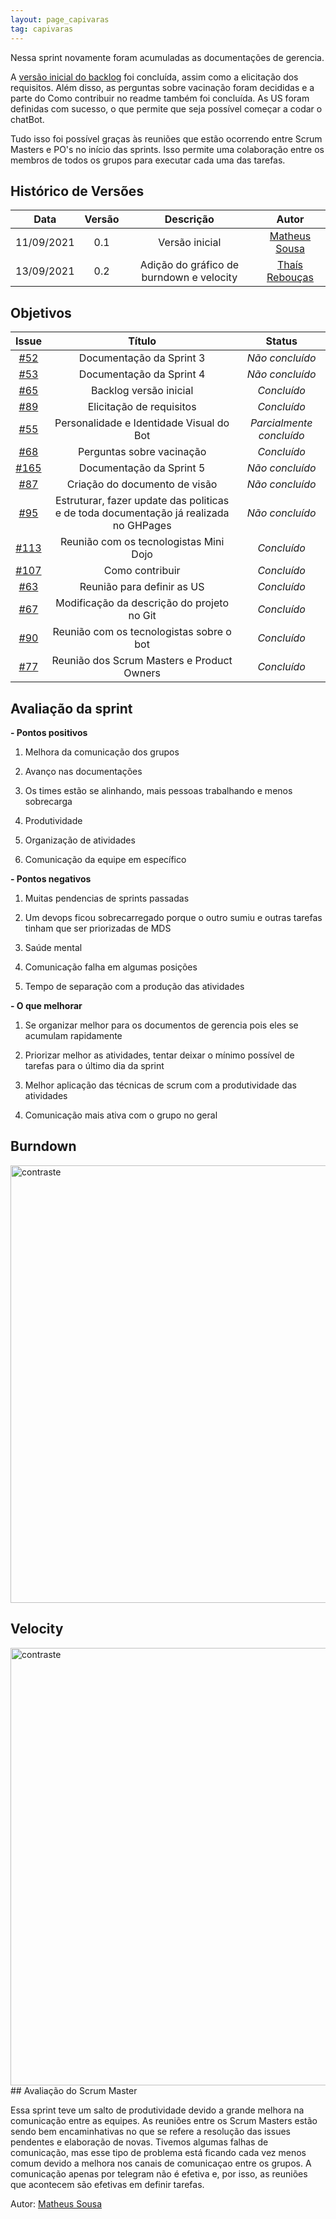 ```yaml
---
layout: page_capivaras
tag: capivaras
---
```


Nessa sprint novamente foram acumuladas as documentações de gerencia.

A [versão inicial do backlog](https://github.com/fga-eps-mds/2021.1-AlligaBot/blob/main/docs/documento-de-backlog.md) foi concluída, assim como a elicitação dos requisitos. Além disso, as perguntas sobre vacinação foram decididas e a parte do
Como contribuir no readme também foi concluída. As US foram definidas com sucesso, o que permite que seja possível começar a codar o chatBot.

Tudo isso foi possível graças às reuniões que estão ocorrendo entre Scrum Masters e PO's no início das sprints. Isso permite uma colaboração entre os membros de todos os grupos
para executar cada uma das tarefas.

## Histórico de Versões

| Data       | Versão | Descrição                      | Autor             |
| :--------: | :----: | :----------:                   | :---------------: |
| 11/09/2021 |  0.1   | Versão inicial | [Matheus Sousa](https://github.com/gatotabaco)|
| 13/09/2021 |  0.2   | Adição do gráfico de burndown e velocity| [Thaís Rebouças](https://github.com/Thais-ra)|


## Objetivos

|  Issue  |                   Título                  |              Status             | 
|:-------:|:-----------------------------------------:|:-------------------------------:|
| [#52](https://github.com/fga-eps-mds/2021.1-AlligaBot/issues/52) | Documentação da Sprint 3 | _Não concluído_ |
| [#53](https://github.com/fga-eps-mds/2021.1-AlligaBot/issues/53) | Documentação da Sprint 4 | _Não concluído_ |
| [#65](https://github.com/fga-eps-mds/2021.1-AlligaBot/issues/65) | Backlog versão inicial | _Concluído_ |
| [#89](https://github.com/fga-eps-mds/2021.1-AlligaBot/issues/89) | Elicitação de requisitos | _Concluído_ |
| [#55](https://github.com/fga-eps-mds/2021.1-AlligaBot/issues/55) | Personalidade e Identidade Visual do Bot | _Parcialmente concluído_ |
| [#68](https://github.com/fga-eps-mds/2021.1-AlligaBot/issues/68) | Perguntas sobre vacinação | _Concluído_ |
| [#165](https://github.com/fga-eps-mds/2021.1-AlligaBot/issues/165) | Documentação da Sprint 5 | _Não concluído_ |
| [#87](https://github.com/fga-eps-mds/2021.1-AlligaBot/issues/87) | Criação do documento de visão | _Não concluído_ |
| [#95](https://github.com/fga-eps-mds/2021.1-AlligaBot/issues/95) | Estruturar, fazer update das politicas e de toda documentação já realizada no GHPages | _Não concluído_ |
| [#113](https://github.com/fga-eps-mds/2021.1-AlligaBot/issues/113) | Reunião com os tecnologistas Mini Dojo | _Concluído_ |
| [#107](https://github.com/fga-eps-mds/2021.1-AlligaBot/issues/107) | Como contribuir | _Concluído_ |
| [#63](https://github.com/fga-eps-mds/2021.1-AlligaBot/issues/63) | Reunião para definir as US | _Concluído_ |
| [#67](https://github.com/fga-eps-mds/2021.1-AlligaBot/issues/67) | Modificação da descrição do projeto no Git | _Concluído_ |
| [#90](https://github.com/fga-eps-mds/2021.1-AlligaBot/issues/90) | Reunião com os tecnologistas sobre o bot | _Concluído_ |
| [#77](https://github.com/fga-eps-mds/2021.1-AlligaBot/issues/77) | Reunião dos Scrum Masters e Product Owners | _Concluído_ |

## Avaliação da sprint

**- Pontos positivos**

1. Melhora da comunicação dos grupos

2. Avanço nas documentações

3. Os times estão se alinhando, mais pessoas trabalhando e menos sobrecarga

4. Produtividade

5. Organização de atividades

6. Comunicação da equipe em específico

**- Pontos negativos**

1.  Muitas pendencias de sprints passadas

2. Um devops ficou sobrecarregado porque o outro sumiu e outras tarefas tinham que ser priorizadas de MDS

3. Saúde mental

4. Comunicação falha em algumas posições

5. Tempo de separação com a produção das atividades

**- O que melhorar**

1. Se organizar melhor para os documentos de gerencia pois eles se acumulam rapidamente

2. Priorizar melhor as atividades, tentar deixar o mínimo possível de tarefas para o último dia da sprint

3. Melhor aplicação das técnicas de scrum com a produtividade das atividades

4. Comunicação mais ativa com o grupo no geral

## Burndown

<img src="{{ '/assets/img/capivaras/burndown_sprint5.jpg' | prepend: site.baseurl }}" alt="contraste" width="700"/>

## Velocity

<img src="{{ '/assets/img/capivaras/velocity_sprint5.jpg' | prepend: site.baseurl }}" alt="contraste" width="700"/>
## Avaliação do Scrum Master

Essa sprint teve um salto de produtividade devido a grande melhora na comunicação entre as equipes. As reuniões entre os Scrum Masters estão sendo bem encaminhativas
no que se refere a resolução das issues pendentes e elaboração de novas. Tivemos algumas falhas de comunicação, mas esse tipo de problema está ficando cada vez menos comum
devido a melhora nos canais de comunicaçao entre os grupos. A comunicação apenas por telegram não é efetiva e, por isso, as reuniões que acontecem são efetivas em 
definir tarefas.

Autor: [Matheus Sousa](https://github.com/gatotabaco)
